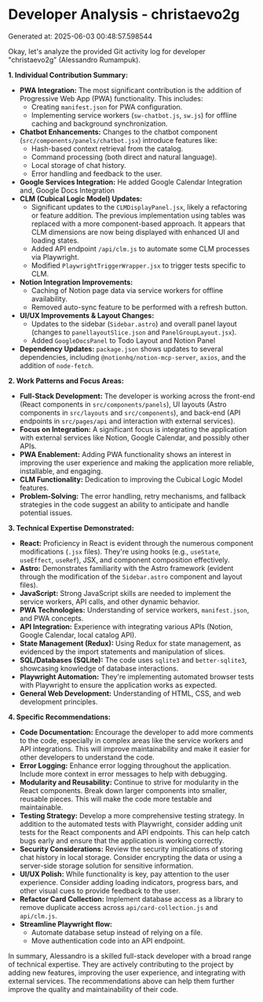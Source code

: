 # Developer Analysis - christaevo2g
Generated at: 2025-06-03 00:48:57.598544

Okay, let's analyze the provided Git activity log for developer "christaevo2g" (Alessandro Rumampuk).

**1. Individual Contribution Summary:**

*   **PWA Integration:**  The most significant contribution is the addition of Progressive Web App (PWA) functionality. This includes:
    *   Creating `manifest.json` for PWA configuration.
    *   Implementing service workers (`sw-chatbot.js`, `sw.js`) for offline caching and background synchronization.
*   **Chatbot Enhancements:** Changes to the chatbot component (`src/components/panels/chatbot.jsx`) introduce features like:
    *   Hash-based context retrieval from the catalog.
    *   Command processing (both direct and natural language).
    *   Local storage of chat history.
    *   Error handling and feedback to the user.
*   **Google Services Integration:**  He added Google Calendar Integration and, Google Docs Integration
*   **CLM (Cubical Logic Model) Updates:**
    *   Significant updates to the `CLMDisplayPanel.jsx`, likely a refactoring or feature addition.  The previous implementation using tables was replaced with a more component-based approach. It appears that CLM dimensions are now being displayed with enhanced UI and loading states.
    *   Added API endpoint `/api/clm.js` to automate some CLM processes via Playwright.
    *   Modified `PlaywrightTriggerWrapper.jsx` to trigger tests specific to CLM.
*   **Notion Integration Improvements:**
    *   Caching of Notion page data via service workers for offline availability.
    *   Removed auto-sync feature to be performed with a refresh button.
*   **UI/UX Improvements & Layout Changes:**
    *   Updates to the sidebar (`Sidebar.astro`) and overall panel layout (changes to `panellayoutSlice.json` and `PanelGroupLayout.jsx`).
    *   Added `GoogleDocsPanel` to Todo Layout and Notion Panel
*   **Dependency Updates:**  `package.json` shows updates to several dependencies, including `@notionhq/notion-mcp-server`, `axios`, and the addition of `node-fetch`.

**2. Work Patterns and Focus Areas:**

*   **Full-Stack Development:**  The developer is working across the front-end (React components in `src/components/panels`),  UI layouts (Astro components in `src/layouts` and `src/components`), and back-end (API endpoints in `src/pages/api` and interaction with external services).
*   **Focus on Integration:**  A significant focus is integrating the application with external services like Notion, Google Calendar, and possibly other APIs.
*   **PWA Enablement:** Adding PWA functionality shows an interest in improving the user experience and making the application more reliable, installable, and engaging.
*   **CLM Functionality:**  Dedication to improving the Cubical Logic Model features.
*   **Problem-Solving:**  The error handling, retry mechanisms, and fallback strategies in the code suggest an ability to anticipate and handle potential issues.

**3. Technical Expertise Demonstrated:**

*   **React:**  Proficiency in React is evident through the numerous component modifications (`.jsx` files).  They're using hooks (e.g., `useState`, `useEffect`, `useRef`), JSX, and component composition effectively.
*   **Astro:** Demonstrates familiarity with the Astro framework (evident through the modification of the `Sidebar.astro` component and layout files).
*   **JavaScript:**  Strong JavaScript skills are needed to implement the service workers, API calls, and other dynamic behavior.
*   **PWA Technologies:**  Understanding of service workers, `manifest.json`, and PWA concepts.
*   **API Integration:**  Experience with integrating various APIs (Notion, Google Calendar, local catalog API).
*   **State Management (Redux):**  Using Redux for state management, as evidenced by the import statements and manipulation of slices.
*   **SQL/Databases (SQLite):** The code uses `sqlite3` and `better-sqlite3`, showcasing knowledge of database interactions.
*   **Playwright Automation:** They're implementing automated browser tests with Playwright to ensure the application works as expected.
*   **General Web Development:** Understanding of HTML, CSS, and web development principles.

**4. Specific Recommendations:**

*   **Code Documentation:**  Encourage the developer to add more comments to the code, especially in complex areas like the service workers and API integrations. This will improve maintainability and make it easier for other developers to understand the code.
*   **Error Logging:**  Enhance error logging throughout the application.  Include more context in error messages to help with debugging.
*   **Modularity and Reusability:**  Continue to strive for modularity in the React components. Break down larger components into smaller, reusable pieces. This will make the code more testable and maintainable.
*   **Testing Strategy:**  Develop a more comprehensive testing strategy. In addition to the automated tests with Playwright, consider adding unit tests for the React components and API endpoints.  This can help catch bugs early and ensure that the application is working correctly.
*   **Security Considerations:** Review the security implications of storing chat history in local storage.  Consider encrypting the data or using a server-side storage solution for sensitive information.
*   **UI/UX Polish:** While functionality is key, pay attention to the user experience. Consider adding loading indicators, progress bars, and other visual cues to provide feedback to the user.
*   **Refactor Card Collection:** Implement database access as a library to remove duplicate access across `api/card-collection.js` and `api/clm.js`.
*   **Streamline Playwright flow:**
    *   Automate database setup instead of relying on a file.
    *   Move authentication code into an API endpoint.

In summary, Alessandro is a skilled full-stack developer with a broad range of technical expertise. They are actively contributing to the project by adding new features, improving the user experience, and integrating with external services. The recommendations above can help them further improve the quality and maintainability of their code.
